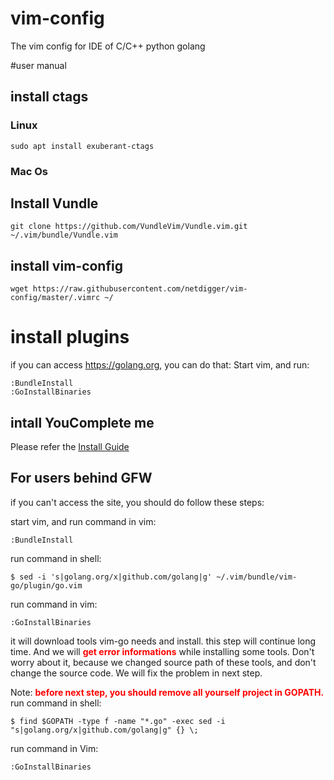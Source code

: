# vim-config
The vim config for IDE of C/C++ python golang

#user manual

## install ctags
### Linux
    sudo apt install exuberant-ctags
### Mac Os
    
## Install Vundle

    git clone https://github.com/VundleVim/Vundle.vim.git ~/.vim/bundle/Vundle.vim
    
## install vim-config

    wget https://raw.githubusercontent.com/netdigger/vim-config/master/.vimrc ~/

# install plugins
if you can access https://golang.org, you can do that:
Start vim, and run:

    :BundleInstall
    :GoInstallBinaries

## intall YouComplete me

Please refer the [Install Guide](https://github.com/Valloric/YouCompleteMe)

## For users behind GFW
if you can't access the site, you should do follow these steps:

start vim, and run command in vim:

    :BundleInstall
    
run command in shell:
    
    $ sed -i 's|golang.org/x|github.com/golang|g' ~/.vim/bundle/vim-go/plugin/go.vim
    
run command in vim:

    :GoInstallBinaries
    
it will download tools vim-go needs and install. this step will continue long time.
And we will <font color=red>**get error informations**</font> while installing some tools. 
Don't worry about it, because we changed source path of these tools, and don't change the source code. 
We will fix the problem in next step. 

Note: <font color=red>**before next step, you should remove all yourself project in GOPATH.**</font>
run command in shell:

    $ find $GOPATH -type f -name "*.go" -exec sed -i "s|golang.org/x|github.com/golang|g" {} \;
    
run command in Vim:

    :GoInstallBinaries
